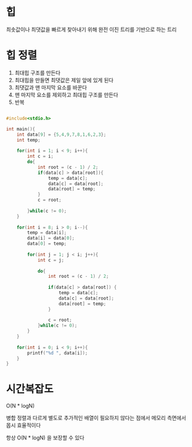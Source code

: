 # 힙

최솟값이나 최댓값을 빠르게 찾아내기 위해 완전 이진 트리를 기반으로 하는 트리

# 힙 정렬

1. 최대힙 구조를 만든다
2. 최대힙을 만들면 최댓값은 제일 앞에 있게 된다
3. 최댓값과 맨 마지막 요소를 바꾼다
4. 맨 마지막 요소를 제외하고 최대힙 구조를 만든다
5. 반복

```c

#include<stdio.h>

int main(){
	int data[9] = {5,4,9,7,8,1,6,2,3};
	int temp;
	
	for(int i = 1; i < 9; i++){
		int c = i;
		do{
			int root = (c - 1) / 2;
			if(data[c] > data[root]){
				temp = data[c];
				data[c] = data[root];
				data[root] = temp;
			}
			c = root;
			
		}while(c != 0);
	}
	
	for(int i = 8; i > 0; i--){
		temp = data[i];
		data[i] = data[0];
		data[0] = temp;
		
		for(int j = 1; j < i; j++){
			int c = j;
			
			do{
				int root = (c - 1) / 2;
				
				if(data[c] > data[root]) {
					temp = data[c];
					data[c] = data[root];
					data[root] = temp;
				}
				
				c = root;
			}while(c != 0);
		}
	}
	
	for(int i = 0; i < 9; i++){
		printf("%d ", data[i]);
	}
}

```

# 시간복잡도

O(N * logN) 

병합 정렬과 다르게 별도로 추가적인 배열이 필요하지 않다는 점에서 메모리 측면에서 몹시 효율적이다

항상 O(N * logN) 을 보장할 수 있다
